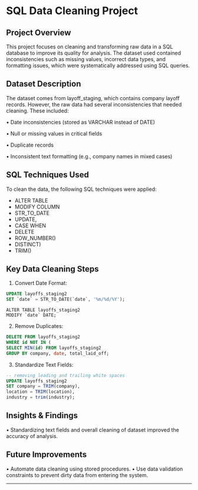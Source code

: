 # SQL Data Cleaning Project
## Project Overview
This project focuses on cleaning and transforming raw data in a SQL database to improve its quality for analysis. The dataset used contained inconsistencies such as missing values, incorrect data types, and formatting issues, which were systematically addressed using SQL queries.
## Dataset Description
The dataset comes from layoff_staging, which contains company layoff records. However, the raw data had several inconsistencies that needed cleaning. These included:

•	Date inconsistencies (stored as VARCHAR instead of DATE)

•	Null or missing values in critical fields

•	Duplicate records

•	Inconsistent text formatting (e.g., company names in mixed cases)
## SQL Techniques Used
To clean the data, the following SQL techniques were applied:
- ALTER TABLE 
- MODIFY COLUMN 
- STR_TO_DATE
-	UPDATE, 
- CASE WHEN
-	DELETE 
- ROW_NUMBER() 
- DISTINCT)
-	TRIM()
## Key Data Cleaning Steps
1.	Convert Date Format:
 ```sql
UPDATE layoffs_staging2
SET `date` = STR_TO_DATE(`date`, '%m/%d/%Y');
```

	ALTER TABLE layoffs_staging2
	MODIFY `date` DATE;

2.	Remove Duplicates:
```sql
DELETE FROM layoffs_staging2
WHERE id NOT IN (
SELECT MIN(id) FROM layoffs_staging2
GROUP BY company, date, total_laid_off;
```


3.	Standardize Text Fields:
```sql
-- removing leading and trailing white spaces
UPDATE layoffs_staging2
SET company = TRIM(company),
location = TRIM(location),
industry = trim(industry);
```

## Insights & Findings
•	Standardizing text fields and overall cleaning of dataset improved the accuracy of analysis.
## Future Improvements
•	Automate data cleaning using stored procedures.
•	Use data validation constraints to prevent dirty data from entering the system.

________________________________________


